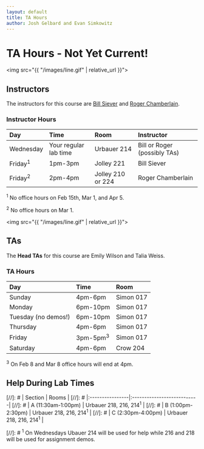 ```yaml
---
layout: default
title: TA Hours
author: Josh Gelbard and Evan Simkowitz
---
```

# TA Hours - Not Yet Current!

<img src="{{ "/images/line.gif" | relative_url }}">

## Instructors

The instructors for this course are [Bill Siever](http://siever.info/) and [Roger Chamberlain](http://www.ccrc.wustl.edu/~roger/).

### Instructor Hours

| Day       | Time          | Room                | Instructor        |
|:-----------|:---------------|:---------------------|:-------------------|
| Wednesday | Your regular lab time | Urbauer 214 |  Bill or Roger (possibly TAs) | 
| Friday<sup>1</sup>    | 1pm-3pm       | Jolley 221          | Bill Siever       |
| Friday<sup>2</sup>       | 2pm-4pm           | Jolley 210 or 224   | Roger Chamberlain |

<sup>1</sup> No office hours on Feb 15th, Mar 1, and Apr 5.

<sup>2</sup> No office hours on Mar 1.

<img src="{{ "/images/line.gif" | relative_url }}">

## TAs

The **Head TAs** for this course are Emily Wilson and Talia Weiss.

### TA Hours

| Day                    | Time                 | Room          | 
|:------------------------|:----------------------|:---------------|
| Sunday |  4pm-6pm | Simon 017 |
| Monday | 6pm-10pm | Simon 017 |  
| Tuesday  (no demos!) | 6pm-10pm |Simon 017 | 
| Thursday | 4pm-6pm | Simon 017 | 
| Friday | 3pm-5pm<sup>3</sup> | Simon 017 | 
| Saturday | 4pm-6pm | Crow 204 | 

<sup>3</sup> On Feb 8 and Mar 8 office hours will end at 4pm. 
  

## Help During Lab Times 
[//]: #  | Section        |   Rooms |
[//]: #  |:----------------|:---------------------------|
[//]: #  | A (11:30am-1:00pm) | Urbauer 218, 216, 214<sup>1</sup>   |
[//]: #  | B (1:00pm-2:30pm) | Urbauer 218, 216, 214<sup>1</sup>   |
[//]: #  | C (2:30pm-4:00pm) | Urbauer 218, 216, 214<sup>1</sup>   |

[//]: #  <sup>1</sup> 
On Wednesdays Ubauer 214 will be used for help while 216 and 218 will be used for assignment demos.


